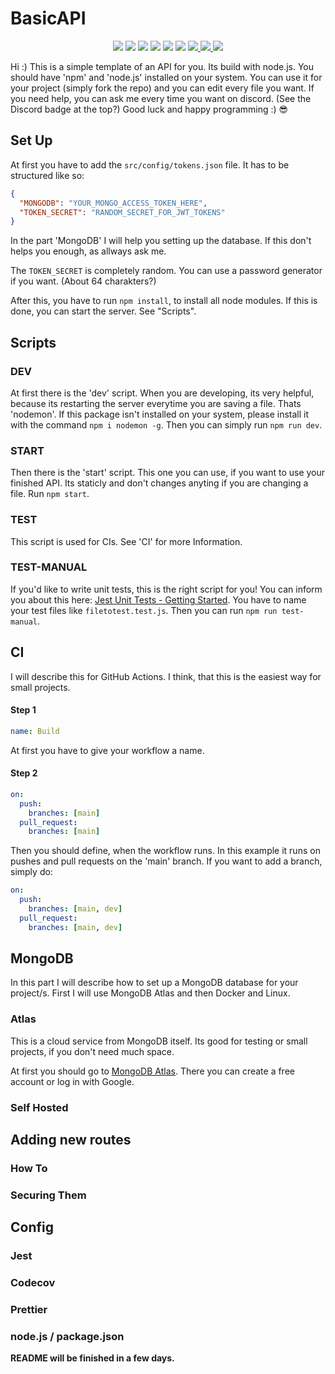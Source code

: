 # BasicAPI

<p align="center">
  <img src="https://img.shields.io/github/license/minomy13/basic-api">
  <img src="https://img.shields.io/github/last-commit/minomy13/basic-api">
  <img src="https://img.shields.io/tokei/lines/github/minomy13/basic-api">
  <img src="https://img.shields.io/github/languages/code-size/minomy13/basic-api">
  <img src="https://img.shields.io/github/languages/top/minomy13/basic-api">
  <img src="https://img.shields.io/github/workflow/status/minomy13/basic-api/Build">
  <a href="https://codecov.io/gh/minomy13/basic-api">
    <img src="https://codecov.io/gh/minomy13/basic-api/branch/main/graph/badge.svg?token=53DVKG7OMY"/>
  </a>
  <a href="https://www.codacy.com/gh/minomy13/basic-api/dashboard?utm_source=github.com&amp;utm_medium=referral&amp;utm_content=minomy13/basic-api&amp;utm_campaign=Badge_Grade">
    <img src="https://app.codacy.com/project/badge/Grade/2815c8618d154ac38fce90cbc9c21a26"/>
  </a>
  <a href="https://discord.gg/zwEaZTn">
    <img src="https://img.shields.io/discord/706603856007790612?label=discord"/>
  </a>
</p>
Hi :) This is a simple template of an API for you. Its build with node.js. You should have 'npm' and 'node.js' installed on your system. You can use it for your project (simply fork the repo) and you can edit every file you want. If you need help, you can ask me every time you want on discord. (See the Discord badge at the top?) Good luck and happy programming :) 😎

## Set Up

At first you have to add the `src/config/tokens.json` file. It has to be structured like so:

```json
{
  "MONGODB": "YOUR_MONGO_ACCESS_TOKEN_HERE",
  "TOKEN_SECRET": "RANDOM_SECRET_FOR_JWT_TOKENS"
}
```

In the part 'MongoDB' I will help you setting up the database. If this don't helps you enough, as allways ask me.

The `TOKEN_SECRET` is completely random. You can use a password generator if you want. (About 64 charakters?)

After this, you have to run `npm install`, to install all node modules. If this is done, you can start the server. See "Scripts".

## Scripts

### DEV

At first there is the 'dev' script. When you are developing, its very helpful, because its restarting the server everytime you are saving a file. Thats 'nodemon'. If this package isn't installed on your system, please install it with the command `npm i nodemon -g`. Then you can simply run `npm run dev`.

### START

Then there is the 'start' script. This one you can use, if you want to use your finished API. Its staticly and don't changes anyting if you are changing a file. Run `npm start`.

### TEST

This script is used for CIs. See 'CI' for more Information.

### TEST-MANUAL

If you'd like to write unit tests, this is the right script for you! You can inform you about this here: [Jest Unit Tests - Getting Started](https://jestjs.io/docs/getting-started). You have to name your test files like `filetotest.test.js`. Then you can run `npm run test-manual`.

## CI

I will describe this for GitHub Actions. I think, that this is the easiest way for small projects.

#### Step 1

```yml
name: Build
```

At first you have to give your workflow a name.

#### Step 2

```yml
on:
  push:
    branches: [main]
  pull_request:
    branches: [main]
```

Then you should define, when the workflow runs. In this example it runs on pushes and pull requests on the 'main' branch. If you want to add a branch, simply do:

```yml
on:
  push:
    branches: [main, dev]
  pull_request:
    branches: [main, dev]
```

## MongoDB

In this part I will describe how to set up a MongoDB database for your project/s. First I will use MongoDB Atlas and then Docker and Linux.

### Atlas

This is a cloud service from MongoDB itself. Its good for testing or small projects, if you don't need much space.

At first you should go to [MongoDB Atlas](https://cloud.mongodb.com). There you can create a free account or log in with Google.

### Self Hosted

## Adding new routes

### How To

### Securing Them

## Config

### Jest

### Codecov

### Prettier

### node.js / package.json

**README will be finished in a few days.**
